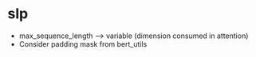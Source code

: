 # slp
* max_sequence_length --> variable (dimension consumed in attention)
* Consider padding mask from bert_utils
